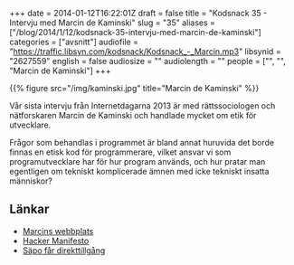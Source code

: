 +++
date = 2014-01-12T16:22:01Z
draft = false
title = "Kodsnack 35 - Intervju med Marcin de Kaminski"
slug = "35"
aliases = ["/blog/2014/1/12/kodsnack-35-intervju-med-marcin-de-kaminski"]
categories = ["avsnitt"]
audiofile = "https://traffic.libsyn.com/kodsnack/Kodsnack_-_Marcin.mp3"
libsynid = "2627559"
english = false
audiosize = ""
audiolength = ""
people = ["", "", "Marcin de Kaminski"]
+++

{{% figure src="/img/kaminski.jpg" title="Marcin de Kaminski" %}}

Vår sista intervju från Internetdagarna 2013 är med rättssociologen och nätforskaren Marcin de Kaminski och handlade mycket om etik för utvecklare.

Frågor som behandlas i programmet är bland annat huruvida det borde finnas en etisk kod för programmerare, vilket ansvar vi som programutvecklare har för hur program används, och hur pratar man egentligen om tekniskt komplicerade ämnen med icke tekniskt insatta människor?


## Länkar ##

* [Marcins webbplats](http://dekaminski.se)
* [Hacker Manifesto](https://en.wikipedia.org/wiki/Hacker_Manifesto)
* [Säpo får direkttillgång](http://sverigesradio.se/sida/artikel.aspx?programid=83&artikel=5707919)


